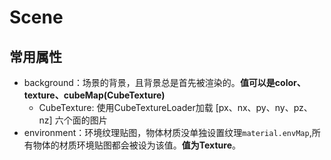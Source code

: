 # Scene

## 常用属性
- background：场景的背景，且背景总是首先被渲染的。**值可以是color、texture、cubeMap(CubeTexture)**
  - CubeTexture: 使用CubeTextureLoader加载 \[px、nx、py、ny、pz、nz\] 六个面的图片
- environment：环境纹理贴图，物体材质没单独设置纹理`material.envMap`,所有物体的材质环境贴图都会被设为该值。**值为Texture**。
